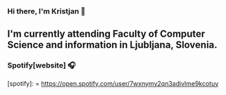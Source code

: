 ### Hi there, I'm Kristjan 👋

## I'm currently attending Faculty of Computer Science and information in Ljubljana, Slovenia.

### Spotify[website] 🎧




















[spotify]: = https://open.spotify.com/user/7wxnymy2qn3adivlme9kcotuy
